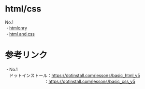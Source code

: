 # html/css
No.1  
・[htmlonry](https://acro-takahashi.github.io/html-and-css/htmlonly/No.1/)  
・[html and css](https://acro-takahashi.github.io/html-and-css/html_and_scc/No.1/)  

# 参考リンク  
・No.1  
　ドットインストール：https://dotinstall.com/lessons/basic_html_v5  
 　　　　　　　　　 ：https://dotinstall.com/lessons/basic_css_v5
